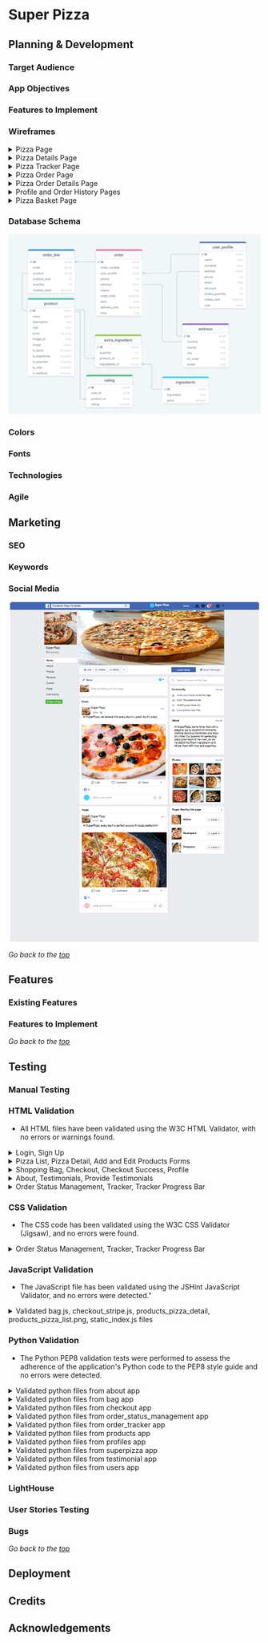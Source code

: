 # Super Pizza

## Planning & Development

### Target Audience

### App Objectives

### Features to Implement

### Wireframes

<details><summary>Pizza Page</summary>

  ![Mobile wireframe](./README/wireframes/pizza_list/mobile.png)
  ![Ipad wireframe](./README/wireframes/pizza_list/tablet.png)
  ![Desktop wireframe](./README/wireframes/pizza_list/desktop.png)

</details>

<details><summary>Pizza Details Page</summary>

  ![Mobile wireframe](./README/wireframes/pizza_details/mobile.png)
  ![Ipad wireframe](./README/wireframes/pizza_details/tablet.png)
  ![Desktop wireframe](./README/wireframes/pizza_details/desktop.png)

</details>

<details><summary>Pizza Tracker Page</summary>

  ![Mobile wireframe](./README/wireframes/pizza_tracker/mobile.png)
  ![Desktop wireframe](./README/wireframes/pizza_tracker/desktop.png)

</details>

<details><summary>Pizza Order Page</summary>

  ![Mobile wireframe](./README/wireframes/pizza_order/mobile.png)
  ![Desktop wireframe](./README/wireframes/pizza_order/desktop.png)

</details>

<details><summary>Pizza Order Details Page</summary>

  ![Mobile wireframe](./README/wireframes/pizza_order_details/mobile.png)
  ![Desktop wireframe](./README/wireframes/pizza_order_details/desktop.png)

</details>

<details><summary>Profile and Order History Pages</summary>

  ![Profile wireframe](./README/wireframes/pizza_profile/profile.png)
  ![Order History wireframe](./README/wireframes/pizza_profile/order_history.png)

</details>

<details><summary>Pizza Basket Page</summary>

  ![Desktop wireframe](./README/wireframes/pizza_basket/desktop.png)

</details>

### Database Schema

![Database Schema](./README/db/schema.png)

### Colors

### Fonts

### Technologies

### Agile

## Marketing

### SEO

### Keywords

### Social Media


![Facebook mockup](./README/facebook/mockup.png)

*Go back to the [top](#super-pizza)*

## Features

### Existing Features

### Features to Implement

*Go back to the [top](#super-pizza)*

## Testing

### Manual Testing

### HTML Validation

  - All HTML files have been validated using the W3C HTML Validator, with no errors or warnings found.

  <details><summary>Login, Sign Up</summary>

    ![W3C HTML Validation](./README/tests/validation/html/login.png)
    ![W3C HTML Validation](./README/tests/validation/html/register.png)

  </details>

  <details><summary>Pizza List, Pizza Detail, Add and Edit Products Forms</summary>

    ![W3C HTML Validation](./README/tests/validation/html/add_pizza.png)
    ![W3C HTML Validation](./README/tests/validation/html/add_topping.png)
    ![W3C HTML Validation](./README/tests/validation/html/edit_pizza.png)
    ![W3C HTML Validation](./README/tests/validation/html/edit_topping.png)
    ![W3C HTML Validation](./README/tests/validation/html/products_pizza_details.png)
    ![W3C HTML Validation](./README/tests/validation/html/products_pizza_list.pngg)

  </details>

  <details><summary>Shopping Bag, Checkout, Checkout Success, Profile</summary>

    ![W3C HTML Validation](./README/tests/validation/html/bag.png)
    ![W3C HTML Validation](./README/tests/validation/html/checkout.png)
    ![W3C HTML Validation](./README/tests/validation/html/checkout_success.png)
    ![W3C HTML Validation](./README/tests/validation/html/profile.png)

  </details>

  <details><summary>About, Testimonials, Provide Testimonials</summary>

    ![W3C HTML Validation](./README/tests/validation/html/about.png)
    ![W3C HTML Validation](./README/tests/validation/html/add_testimonials.png)
    ![W3C HTML Validation](./README/tests/validation/html/testimonials.png)

  </details>

  <details><summary>Order Status Management, Tracker, Tracker Progress Bar</summary>

    ![W3C HTML Validation](./README/tests/validation/html/orders_status_management.png)
    ![W3C HTML Validation](./README/tests/validation/html/tracker.png)
    ![W3C HTML Validation](./README/tests/validation/html/tracker_bar.png)

  </details>

### CSS Validation

  - The CSS code has been validated using the W3C CSS Validator (Jigsaw), and no errors were found.

  <details><summary>Order Status Management, Tracker, Tracker Progress Bar</summary>

    ![W3C CSS Validation](./README/tests/validation/css/base.png)
    ![W3C CSS Validation](./README/tests/validation/css/checkout.png)
    ![W3C CSS Validation](./README/tests/validation/CSS/profiles.png)
    ![W3C CSS Validation](./README/tests/validation/css/testimonials.png)

  </details>

### JavaScript Validation

  - The JavaScript file has been validated using the JSHint JavaScript Validator, and no errors were detected."

  <details><summary>Validated bag.js, checkout_stripe.js, products_pizza_detail, products_pizza_list.png, static_index.js files</summary>

    ![JS Hint Validation](./README/tests/validation/js/bag_bag.png)
    ![JS Hint Validation](./README/tests/validation/js/checkout_stripe.png)
    ![JS Hint Validation](./README/tests/validation/js/producs_pizza_detail.png)
    ![JS Hint Validation](./README/tests/validation/js/products_pizza_list.png)
    ![JS Hint Validation](./README/tests/validation/js/static_index.png)

  </details>

### Python Validation

  - The Python PEP8 validation tests were performed to assess the adherence of the application's Python code to the PEP8 style guide and no errors were detected.

  <details><summary>Validated python files from about app</summary>

    ![PEP8 Validation](./README/tests/validation/python/about_urls.png)
    ![PEP8 Validation](./README/tests/validation/python/about_view.png)

  </details>

  <details><summary>Validated python files from bag app</summary>

    ![PEP8 Validation](./README/tests/validation/python/bag_context.png)
    ![PEP8 Validation](./README/tests/validation/python/bag_urls.png)
    ![PEP8 Validation](./README/tests/validation/python/bag_view.png)

  </details>

  <details><summary>Validated python files from checkout app</summary>

    ![PEP8 Validation](./README/tests/validation/python/checkout_admin.png)
    ![PEP8 Validation](./README/tests/validation/python/checkout_apps.png)
    ![PEP8 Validation](./README/tests/validation/python/checkout_forms.png)
    ![PEP8 Validation](./README/tests/validation/python/checkout_models.png)
    ![PEP8 Validation](./README/tests/validation/python/checkout_signals.png)
    ![PEP8 Validation](./README/tests/validation/python/checkout_urls.png)
    ![PEP8 Validation](./README/tests/validation/python/checkout_view.png)
    ![PEP8 Validation](./README/tests/validation/python/checkout_webhook.png)
    ![PEP8 Validation](./README/tests/validation/python/checkout_webhook_handler.png)

  </details>

  <details><summary>Validated python files from order_status_management app</summary>

    ![PEP8 Validation](./README/tests/validation/python/order_status_management_models.png)
    ![PEP8 Validation](./README/tests/validation/python/order_status_management_urls.png)
    ![PEP8 Validation](./README/tests/validation/python/order_status_management_views.png)

  </details>

  <details><summary>Validated python files from order_tracker app</summary>

    ![PEP8 Validation](./README/tests/validation/python/order_tracker_urls.png)
    ![PEP8 Validation](./README/tests/validation/python/order_tracker_views.png)

  </details>

  <details><summary>Validated python files from products app</summary>

    ![PEP8 Validation](./README/tests/validation/python/products_forms.png)
    ![PEP8 Validation](./README/tests/validation/python/products_models.png)
    ![PEP8 Validation](./README/tests/validation/python/products_urls.png)
    ![PEP8 Validation](./README/tests/validation/python/products_utils.png)
    ![PEP8 Validation](./README/tests/validation/python/products_views.png)
    ![PEP8 Validation](./README/tests/validation/python/products_widget.png)

  </details>

  <details><summary>Validated python files from profiles app</summary>

    ![PEP8 Validation](./README/tests/validation/python/profiles_forms.png)
    ![PEP8 Validation](./README/tests/validation/python/profiles_models.png)
    ![PEP8 Validation](./README/tests/validation/python/profiles_urls.png)
    ![PEP8 Validation](./README/tests/validation/python/profiles_views.png)

  </details>

  <details><summary>Validated python files from superpizza app</summary>

    ![PEP8 Validation](./README/tests/validation/python/superpizza_urls.png)
    ![PEP8 Validation](./README/tests/validation/python/superpizza_views.png)

  </details>

  <details><summary>Validated python files from testimonial app</summary>

    ![PEP8 Validation](./README/tests/validation/python/testimonial_forms.png)
    ![PEP8 Validation](./README/tests/validation/python/testimonial_models.png)
    ![PEP8 Validation](./README/tests/validation/python/testimonial_views.png)
    ![PEP8 Validation](./README/tests/validation/python/testimonial_urls.png)

  </details>

  <details><summary>Validated python files from users app</summary>

    ![PEP8 Validation](./README/tests/validation/python/users_context_processors.png)

  </details>

### LightHouse

### User Stories Testing

### Bugs

*Go back to the [top](#super-pizza)*

## Deployment

## Credits

## Acknowledgements